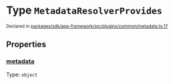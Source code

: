 # Type `MetadataResolverProvides`
<sub>Declared in [packages/sdk/app-framework/src/plugins/common/metadata.ts:17](https://github.com/dxos/dxos/blob/52455dba3/packages/sdk/app-framework/src/plugins/common/metadata.ts#L17)</sub>




## Properties
### [metadata](https://github.com/dxos/dxos/blob/52455dba3/packages/sdk/app-framework/src/plugins/common/metadata.ts#L18)
Type: <code>object</code>






